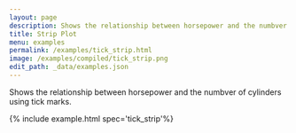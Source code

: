 ```yaml
---
layout: page
description: Shows the relationship between horsepower and the numbver of cylinders using tick marks.
title: Strip Plot
menu: examples
permalink: /examples/tick_strip.html
image: /examples/compiled/tick_strip.png
edit_path: _data/examples.json
---
```


Shows the relationship between horsepower and the numbver of cylinders using tick marks.

{% include example.html spec='tick_strip'%}
